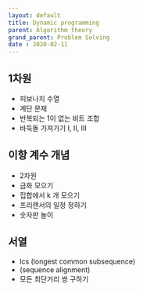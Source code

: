 ```yaml
---
layout: default
title: Dynamic programming
parent: Algorithm theory
grand_parent: Problem Solving
date : 2020-02-11
---
```


## 1차원

- 피보나치 수열
- 계단 문제
- 반복되는 1이 없는 비트 조합
- 바둑돌 가져가기 I, II, III

## 이항 계수 개념

- 2차원
- 금화 모으기
- 집합에서 k 개 모으기
- 프리랜서의 일정 정하기
- 숫자판 놀이

## 서열

- lcs (longest common subsequence)
- (sequence alignment)
- 모든 최단거리 쌍 구하기
